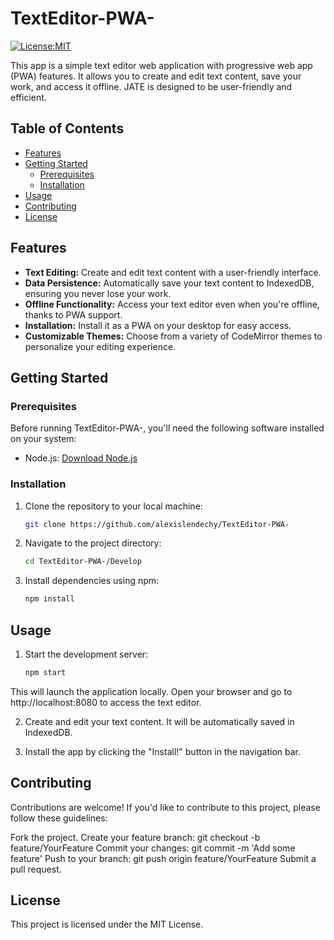 # TextEditor-PWA-

[![License:MIT](https://img.shields.io/badge/License-MIT-yellow.svg)](https://opensource.org/license/mit/)


This app is a simple text editor web application with progressive web app (PWA) features. It allows you to create and edit text content, save your work, and access it offline. JATE is designed to be user-friendly and efficient.

## Table of Contents

- [Features](#features)
- [Getting Started](#getting-started)
  - [Prerequisites](#prerequisites)
  - [Installation](#installation)
- [Usage](#usage)
- [Contributing](#contributing)
- [License](#license)

## Features

- **Text Editing:** Create and edit text content with a user-friendly interface.
- **Data Persistence:** Automatically save your text content to IndexedDB, ensuring you never lose your work.
- **Offline Functionality:** Access your text editor even when you're offline, thanks to PWA support.
- **Installation:** Install it as a PWA on your desktop for easy access.
- **Customizable Themes:** Choose from a variety of CodeMirror themes to personalize your editing experience.

## Getting Started

### Prerequisites

Before running TextEditor-PWA-, you'll need the following software installed on your system:

- Node.js: [Download Node.js](https://nodejs.org/)

### Installation

1. Clone the repository to your local machine:

   ```bash
   git clone https://github.com/alexislendechy/TextEditor-PWA-
2. Navigate to the project directory:
   ```sh
   cd TextEditor-PWA-/Develop
3. Install dependencies using npm:
    ```sh
    npm install 
## Usage
1. Start the development server:
    ```sh
    npm start
This will launch the application locally. Open your browser and go to http://localhost:8080 to access the text editor.

2. Create and edit your text content. It will be automatically saved in IndexedDB.

3. Install the app by clicking the "Install!" button in the navigation bar.

## Contributing
Contributions are welcome! If you'd like to contribute to this project, please follow these guidelines:

Fork the project.
Create your feature branch: git checkout -b feature/YourFeature
Commit your changes: git commit -m 'Add some feature'
Push to your branch: git push origin feature/YourFeature
Submit a pull request.
## License
This project is licensed under the MIT License.